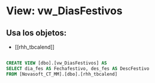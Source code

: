 # View: vw_DiasFestivos

## Usa los objetos:
- [[rhh_tbcalend]]

```sql

CREATE VIEW [dbo].[vw_DiasFestivos] AS
SELECT dia_fes AS Fechafestivo, des_fes AS DescFestivo
FROM [Novasoft_CT_MM].[dbo].[rhh_tbcalend]

```
